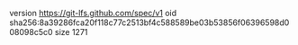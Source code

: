 version https://git-lfs.github.com/spec/v1
oid sha256:8a39286fca20f118c77c2513bf4c588589be03b53856f06396598d008098c5c0
size 1271
